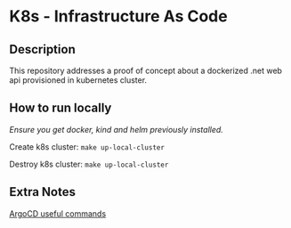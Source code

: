 # K8s - Infrastructure As Code

## Description
This repository addresses a proof of concept about a dockerized .net web api provisioned in kubernetes cluster.

## How to run locally
_Ensure you get docker, kind and helm previously installed._

Create k8s cluster: `make up-local-cluster`

Destroy k8s cluster: `make up-local-cluster`

## Extra Notes
[ArgoCD useful commands](./docs/argo)